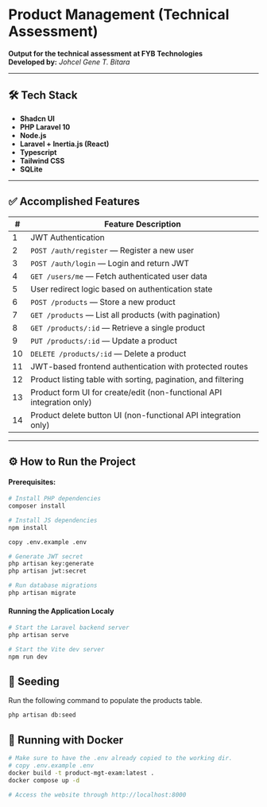 # Product Management (Technical Assessment)

**Output for the technical assessment at FYB Technologies**  
**Developed by:** _Johcel Gene T. Bitara_

---

## 🛠 Tech Stack

- **Shadcn UI**
- **PHP Laravel 10**
- **Node.js**
- **Laravel + Inertia.js (React)**
- **Typescript**
- **Tailwind CSS**
- **SQLite**

---

## ✅ Accomplished Features

| #   | Feature Description                                                   |
| --- | --------------------------------------------------------------------- |
| 1   | JWT Authentication                                                    |
| 2   | `POST /auth/register` — Register a new user                           |
| 3   | `POST /auth/login` — Login and return JWT                             |
| 4   | `GET /users/me` — Fetch authenticated user data                       |
| 5   | User redirect logic based on authentication state                     |
| 6   | `POST /products` — Store a new product                                |
| 7   | `GET /products` — List all products (with pagination)                 |
| 8   | `GET /products/:id` — Retrieve a single product                       |
| 9   | `PUT /products/:id` — Update a product                                |
| 10  | `DELETE /products/:id` — Delete a product                             |
| 11  | JWT-based frontend authentication with protected routes               |
| 12  | Product listing table with sorting, pagination, and filtering         |
| 13  | Product form UI for create/edit (non-functional API integration only) |
| 14  | Product delete button UI (non-functional API integration only)        |

---

## ⚙️ How to Run the Project

#### Prerequisites:

```bash
# Install PHP dependencies
composer install

# Install JS dependencies
npm install

copy .env.example .env

# Generate JWT secret
php artisan key:generate
php artisan jwt:secret

# Run database migrations
php artisan migrate
```

#### Running the Application Localy

```bash
# Start the Laravel backend server
php artisan serve

# Start the Vite dev server
npm run dev
```

## 🌱 Seeding

Run the following command to populate the products table.

```bash
php artisan db:seed
```

## 🐋 Running with Docker

```bash
# Make sure to have the .env already copied to the working dir.
# copy .env.example .env
docker build -t product-mgt-exam:latest .
docker compose up -d

# Access the website through http://localhost:8000
```
